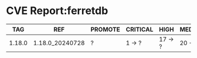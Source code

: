 # CVE Report:ferretdb
|  TAG   |       REF       | PROMOTE | CRITICAL |  HIGH   | MEDIUM  |  LOW   | UNKNOWN |
|--------|-----------------|---------|----------|---------|---------|--------|---------|
| 1.18.0 | 1.18.0_20240728 | ?       | 1 -> ?   | 17 -> ? | 20 -> ? | 0 -> ? | 0 -> ?  |
